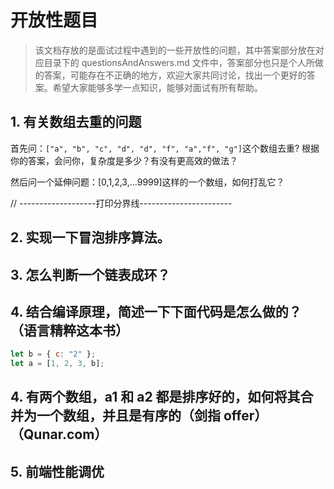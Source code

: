 # 开放性题目

> 该文档存放的是面试过程中遇到的一些开放性的问题，其中答案部分放在对应目录下的 questionsAndAnswers.md 文件中，答案部分也只是个人所做的答案，可能存在不正确的地方，欢迎大家共同讨论，找出一个更好的答案。希望大家能够多学一点知识，能够对面试有所有帮助。

## 1. 有关数组去重的问题

首先问：`["a", "b", "c", "d", "d", "f", "a","f", "g"]`这个数组去重?
根据你的答案，会问你，复杂度是多少？有没有更高效的做法？

然后问一个延伸问题：[0,1,2,3,...9999]这样的一个数组，如何打乱它？

// -------------------打印分界线-----------------------

## 2. 实现一下冒泡排序算法。

## 3. 怎么判断一个链表成环？

## 4. 结合编译原理，简述一下下面代码是怎么做的？（语言精粹这本书）

```js
let b = { c: "2" };
let a = [1, 2, 3, b];
```

## 4. 有两个数组，a1 和 a2 都是排序好的，如何将其合并为一个数组，并且是有序的（剑指 offer）（Qunar.com）

## 5. 前端性能调优
